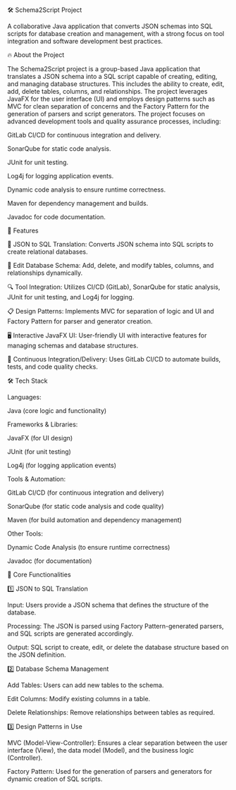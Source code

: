 🛠️ Schema2Script Project

A collaborative Java application that converts JSON schemas into SQL scripts for database creation and management, with a strong focus on tool integration and software development best practices.

🔥 About the Project

The Schema2Script project is a group-based Java application that translates a JSON schema into a SQL script capable of creating, editing, and managing database structures. This includes the ability to create, edit, add, delete tables, columns, and relationships.
The project leverages JavaFX for the user interface (UI) and employs design patterns such as MVC for clean separation of concerns and the Factory Pattern for the generation of parsers and script generators. The project focuses on advanced development tools and quality assurance processes, including:

GitLab CI/CD for continuous integration and delivery.

SonarQube for static code analysis.

JUnit for unit testing.

Log4j for logging application events.

Dynamic code analysis to ensure runtime correctness.

Maven for dependency management and builds.

Javadoc for code documentation.

🎉 Features

📜 JSON to SQL Translation: Converts JSON schema into SQL scripts to create relational databases.

🔄 Edit Database Schema: Add, delete, and modify tables, columns, and relationships dynamically.

🔍 Tool Integration: Utilizes CI/CD (GitLab), SonarQube for static analysis, JUnit for unit testing, and Log4j for logging.

📋 Design Patterns: Implements MVC for separation of logic and UI and Factory Pattern for parser and generator creation.

🖥️ Interactive JavaFX UI: User-friendly UI with interactive features for managing schemas and database structures.

🚀 Continuous Integration/Delivery: Uses GitLab CI/CD to automate builds, tests, and code quality checks.

🛠️ Tech Stack

Languages:

Java (core logic and functionality)

Frameworks & Libraries:

JavaFX (for UI design)

JUnit (for unit testing)

Log4j (for logging application events)

Tools & Automation:

GitLab CI/CD (for continuous integration and delivery)

SonarQube (for static code analysis and code quality)

Maven (for build automation and dependency management)


Other Tools:

Dynamic Code Analysis (to ensure runtime correctness)

Javadoc (for documentation)


📡 Core Functionalities

1️⃣ JSON to SQL Translation

Input: Users provide a JSON schema that defines the structure of the database.

Processing: The JSON is parsed using Factory Pattern-generated parsers, and SQL scripts are generated accordingly.

Output: SQL script to create, edit, or delete the database structure based on the JSON definition.


2️⃣ Database Schema Management

Add Tables: Users can add new tables to the schema.

Edit Columns: Modify existing columns in a table.

Delete Relationships: Remove relationships between tables as required.


3️⃣ Design Patterns in Use

MVC (Model-View-Controller): Ensures a clear separation between the user interface (View), the data model (Model), and the business logic (Controller).

Factory Pattern: Used for the generation of parsers and generators for dynamic creation of SQL scripts.
